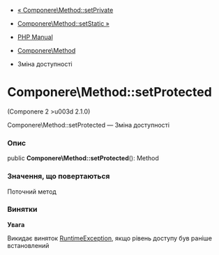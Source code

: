 - [« Componere\Method::setPrivate](componere-method.setprivate.md)
- [Componere\Method::setStatic »](componere-method.setstatic.md)

- [PHP Manual](index.md)
- [Componere\Method](class.componere-method.md)
- Зміна доступності

# Componere\Method::setProtected

(Componere 2 \>u003d 2.1.0)

Componere\Method::setProtected — Зміна доступності

### Опис

public **Componere\Method::setProtected**(): Method

### Значення, що повертаються

Поточний метод

### Винятки

**Увага**

Викидає виняток [RuntimeException](class.runtimeexception.md),
якщо рівень доступу був раніше встановлений
